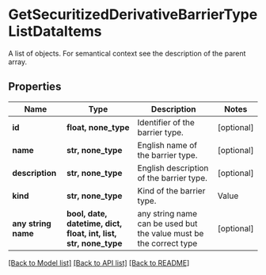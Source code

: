 # GetSecuritizedDerivativeBarrierTypeListDataItems

A list of objects. For semantical context see the description of the parent array.

## Properties
Name | Type | Description | Notes
------------ | ------------- | ------------- | -------------
**id** | **float, none_type** | Identifier of the barrier type. | [optional] 
**name** | **str, none_type** | English name of the barrier type. | [optional] 
**description** | **str, none_type** | English description of the barrier type. | [optional] 
**kind** | **str, none_type** | Kind of the barrier type. | Value | Description | | --- | --- | | single | Barrier types of this kind represent either a lower or an upper bound derived from the exercise right of the securitized derivative, see attribute &#x60;exercise.right&#x60; in endpoint &#x60;/securitized-derivative/get&#x60;. | | range | Barrier types of this kind represent a range with a lower and an upper bound. |   | [optional] 
**any string name** | **bool, date, datetime, dict, float, int, list, str, none_type** | any string name can be used but the value must be the correct type | [optional]

[[Back to Model list]](../README.md#documentation-for-models) [[Back to API list]](../README.md#documentation-for-api-endpoints) [[Back to README]](../README.md)


